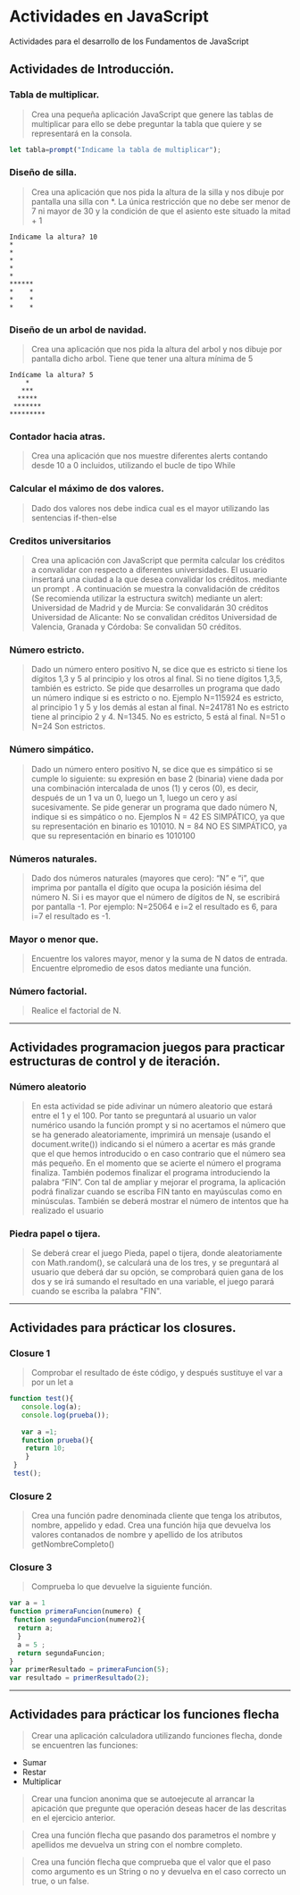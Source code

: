 # Actividades en JavaScript
Actividades para el desarrollo de los Fundamentos de JavaScript
## Actividades de Introducción.
### Tabla de multiplicar.
>Crea una pequeña aplicación JavaScript que genere las tablas de multiplicar para ello se debe preguntar la tabla que quiere y se representará en la consola.
```javascript
let tabla=prompt("Indicame la tabla de multiplicar");
```
### Diseño de silla.
> Crea una aplicación que nos pida la altura de la silla y nos dibuje por pantalla una silla con *.
> La única restricción que no debe ser menor de 7 ni mayor de 30 y la condición de que el asiento 
> este situado la mitad + 1
```
Indicame la altura? 10
*
*
*
*
*
******
*    *
*    *
*    *
```
### Diseño de un arbol de navidad.
> Crea una aplicación que nos pida la altura del arbol y nos dibuje por pantalla dicho arbol.
> Tiene que tener una altura mínima de 5
```
Indícame la altura? 5
    *
   *** 
  *****
 *******
*********
```

### Contador hacia atras.
> Crea una aplicación que nos muestre diferentes alerts contando desde 10 a 0 incluidos, utilizando el bucle de tipo While

### Calcular el máximo de dos valores.
> Dado dos valores nos debe indica cual es el mayor utilizando las sentencias if-then-else

### Creditos universitarios
>Crea una aplicación con JavaScript que permita calcular los créditos a convalidar con respecto a diferentes universidades. El usuario insertará una ciudad a la que desea convalidar los créditos. mediante un prompt .
>A continuación se muestra la convalidación de créditos (Se recomienda utilizar la estructura switch) mediante un alert:
>Universidad de Madrid y de Murcia: Se convalidarán 30 créditos
>Universidad de Alicante: No se convalidan créditos
>Universidad de Valencia, Granada y Córdoba: Se convalidan 50 créditos.

### Número estricto.
> Dado un número entero positivo N, se dice que es estricto si tiene los dígitos 1,3 y 5 al principio y los otros al final. Si no tiene dígitos 1,3,5, también es estricto.
>Se pide que desarrolles un programa que dado un número indique si es estricto o no.
>Ejemplo N=115924 es estricto, al principio 1 y 5 y los demás al estan al final.
>N=241781 No es estricto tiene al principio 2 y 4. N=1345. No es estricto, 5 está al final.
>N=51 o N=24 Son estrictos.

### Número simpático.
>Dado un número entero positivo N,  se dice que es simpático si se cumple lo siguiente: su expresión
en base 2 (binaria) viene dada por una combinación intercalada de unos (1) y ceros (0), es decir, después
de un 1 va un 0, luego un 1, luego un cero y así sucesivamente.
Se pide generar un programa que dado número N, indique si es simpático o no.
>Ejemplos
>N = 42  ES SIMPÁTICO, ya que su representación en  binario es 101010.
>N = 84    NO ES SIMPÁTICO, ya que su  representación en binario es 1010100

### Números naturales.
> Dado dos números naturales (mayores que cero): “N” e “i”, que imprima por pantalla el dígito que ocupa la posición iésima del número N. Si i es mayor que el número de dígitos de N, se escribirá por pantalla -1. Por ejemplo: N=25064 e i=2 el resultado es 6, para i=7 el resultado es -1.

### Mayor o menor que.
>Encuentre los valores mayor, menor y la suma de N datos de entrada. Encuentre elpromedio de esos datos mediante una función.  

### Número factorial.
>   Realice el factorial de N.


---
## Actividades programacion juegos para practicar estructuras de control y de iteración.
### Número aleatorio
>En esta actividad se pide adivinar un número aleatorio que estará entre el 1 y el 100. Por tanto se preguntará al usuario un valor numérico usando la función prompt y si no acertamos el número que se ha generado aleatoriamente, imprimirá un mensaje (usando el document.write()) indicando si el número a acertar es más grande que el que hemos introducido o en caso contrario que el
número sea más pequeño.
>En el momento que se acierte el número el programa finaliza. También podemos finalizar el programa introduciendo la palabra “FIN”.
>Con tal de ampliar y mejorar el programa, la aplicación podrá finalizar cuando se escriba FIN tanto en mayúsculas como en minúsculas.
>También se deberá mostrar el número de intentos que ha realizado el usuario

### Piedra papel o tijera.
>Se deberá crear el juego Pieda, papel o tijera, donde aleatoriamente con Math.random(), se calculará una de los tres, y se preguntará al usuario que deberá dar su opción, se comprobará quien gana de los dos y se irá sumando el resultado en una variable, el juego parará cuando se escriba la palabra "FIN".
---
## Actividades para prácticar los closures.
### Closure 1
> Comprobar el resultado de éste código, y después sustituye el var a por un let a
```javascript
function test(){
   console.log(a);
   console.log(prueba());
   
   var a =1;
   function prueba(){
    return 10;
    }
 }
 test();
 ```
 
 ### Closure 2
 > Crea una función padre  denominada cliente que tenga los atributos, nombre, appelido y edad.
 > Crea una función hija que devuelva los valores contanados de nombre y apellido de los atributos getNombreCompleto()
 
 ### Closure 3
 > Comprueba lo que devuelve la siguiente función.
 ```javascript
 var a = 1
 function primeraFuncion(numero) {
  function segundaFuncion(numero2){
   return a;
   }
   a = 5 ;
   return segundaFuncion;
 }
 var primerResultado = primeraFuncion(5);
 var resultado = primerResultado(2);
 ```
 
 --- 
 ## Actividades para prácticar los funciones flecha
 > Crear una aplicación calculadora utilizando funciones flecha, donde se encuentren las funciones:
 * Sumar
 * Restar
 * Multiplicar
 
 > Crear una funcion anonima que se autoejecute  al arrancar la apicación que pregunte que operación deseas hacer de las descritas en el ejercicio anterior.
 
 > Crea una función flecha que pasando dos parametros el nombre y apellidos me devuelva un string con el nombre completo.
 
 > Crea una función flecha  que comprueba que el valor que el paso como argumento es un String o no y devuelva en el caso correcto un true, o un false.
 
